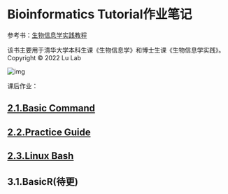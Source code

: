 # Bioinformatics Tutorial作业笔记

参考书：[生物信息学实践教程](https://book.ncrnalab.org/teaching/)

该书主要用于清华大学本科生课《生物信息学》和博士生课《生物信息学实践》。
Copyright © 2022 Lu Lab

![img](https://859511096-files.gitbook.io/~/files/v0/b/gitbook-x-prod.appspot.com/o/spaces%2F-LPVsf5VZbQ7h14X29qW%2Fuploads%2FPesmdI3KlFJcF8iwkGAJ%2FHelix.png?alt=media&token=9dfa533c-6468-4342-8f14-0bc8134205db)

课后作业：
## [2.1.Basic Command](https://github.com/Bioin-Mixologist/Bioinformatics-Tutorial-/blob/main/2.1.Basic%20Command.md)
## [2.2.Practice Guide](https://github.com/Bioin-Mixologist/Bioinformatics_Tutorial/blob/main/2.1.Basic%20Command.md)
## [2.3.Linux Bash](https://github.com/Bioin-Mixologist/Bioinformatics_Tutorial/blob/main/2.3.Linux%20Bash.md)
## 3.1.BasicR(待更)

